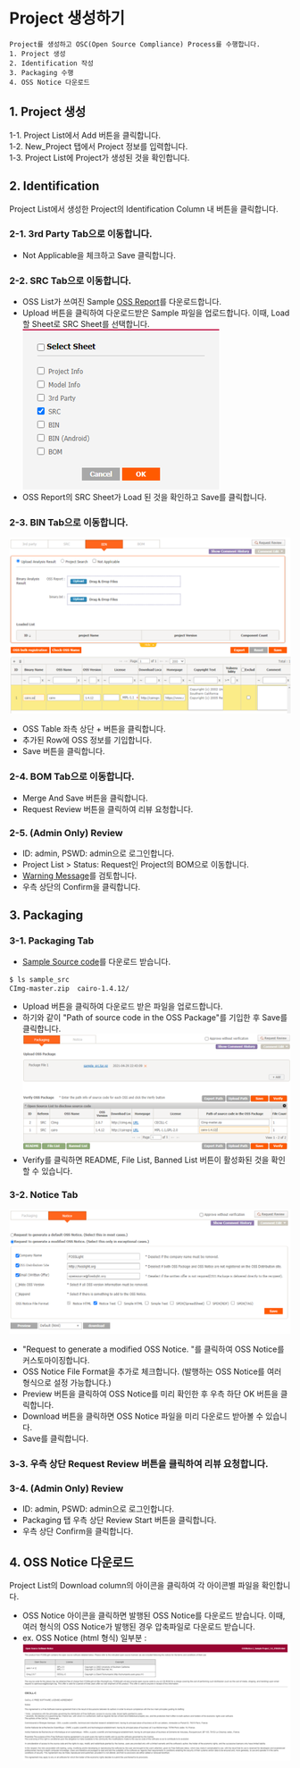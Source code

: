 # Project 생성하기
```note
Project를 생성하고 OSC(Open Source Compliance) Process를 수행합니다.
1. Project 생성
2. Identification 작성
3. Packaging 수행
4. OSS Notice 다운로드
```

## 1. Project 생성
1-1. Project List에서 Add 버튼을 클릭합니다.  
1-2. New_Project 탭에서 Project 정보를 입력합니다.  
1-3. Project List에 Project가 생성된 것을 확인합니다.   

## 2. Identification
Project List에서 생성한 Project의 Identification Column 내 버튼을 클릭합니다. 

### 2-1. 3rd Party Tab으로 이동합니다.  
- Not Applicable을 체크하고 Save 클릭합니다.  


### 2-2. SRC Tab으로 이동합니다.  
- OSS List가 쓰여진 Sample [OSS Report](result_files/OSS-Report_SampleProject.xlsx)를 다운로드합니다.
- Upload 버튼을 클릭하여 다운로드받은 Sample 파일을 업로드합니다. 이때, Load 할 Sheet로 SRC Sheet를 선택합니다.   
    ![bin](images/1_prj_sheet.PNG)  
- OSS Report의 SRC Sheet가 Load 된 것을 확인하고 Save를 클릭합니다. 

### 2-3. BIN Tab으로 이동합니다.  
![bin](images/1_prj_bin.png)  
- OSS Table 좌측 상단 + 버튼을 클릭합니다.
- 추가된 Row에 OSS 정보를 기입합니다.
- Save 버튼을 클릭합니다.

### 2-4. BOM Tab으로 이동합니다. 
- Merge And Save 버튼을 클릭합니다.
- Request Review 버튼을 클릭하여 리뷰 요청합니다. 

### 2-5. (Admin Only) Review
- ID: admin, PSWD: admin으로 로그인합니다. 
- Project List > Status: Request인 Project의 BOM으로 이동합니다. 
- [Warning Message](../started/2_try/4_project.html#warning)를 검토합니다.
- 우측 상단의 Confirm을 클릭합니다. 

## 3. Packaging
### 3-1. Packaging Tab
- [Sample Source code](result_files/sample_src.tar.gz)를 다운로드 받습니다. 
```
$ ls sample_src
CImg-master.zip  cairo-1.4.12/
```
- Upload 버튼을 클릭하여 다운로드 받은 파일을 업로드합니다.  
- 하기와 같이 "Path of source code in the OSS Package"를 기입한 후 Save를 클릭합니다.
![pkg](images/1_prj_pkg.png)
- Verify를 클릭하면 README, File List, Banned List 버튼이 활성화된 것을 확인할 수 있습니다.

### 3-2. Notice Tab
![pkg](images/1_prj_notice.png)
- "Request to generate a modified OSS Notice. "를 클릭하여 OSS Notice를 커스토마이징합니다. 
- OSS Notice File Format을 추가로 체크합니다. (발행하는 OSS Notice를 여러 형식으로 설정 가능합니다.)
- Preview 버튼을 클릭하여 OSS Notice를 미리 확인한 후 우측 하단 OK 버튼을 클릭합니다. 
- Download 버튼을 클릭하면 OSS Notice 파일을 미리 다운로드 받아볼 수 있습니다.
- Save를 클릭합니다.

### 3-3. 우측 상단 Request Review 버튼을 클릭하여 리뷰 요청합니다.
### 3-4. (Admin Only) Review 
- ID: admin, PSWD: admin으로 로그인합니다. 
- Packaging 탭 우측 상단 Review Start 버튼을 클릭합니다.
- 우측 상단 Confirm을 클릭합니다.

## 4. OSS Notice 다운로드
Project List의 Download column의 아이콘을 클릭하여 각 아이콘별 파일을 확인합니다.  
- OSS Notice 아이콘을 클릭하면 발행된 OSS Notice를 다운로드 받습니다.
    이때, 여러 형식의 OSS Notice가 발행된 경우 압축파일로 다운로드 받습니다.
- ex. OSS Notice (html 형식) 일부분 :
![notice](images/1_prj_oss_notice.png)
